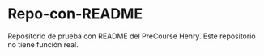 # Repo-con-README
Repositorio de prueba con README del PreCourse Henry. Este repositorio no tiene función real.
